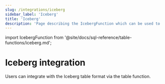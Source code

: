 ```yaml
---
slug: /integrations/iceberg
sidebar_label: 'Iceberg'
title: 'Iceberg'
description: 'Page describing the IcebergFunction which can be used to integrate ClickHouse with the Iceberg table format'
---
```


import IcebergFunction from '@site/docs/sql-reference/table-functions/iceberg.md';

# Iceberg integration

Users can integrate with the Iceberg table format via the table function. 

<IcebergFunction/>
